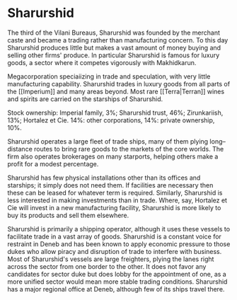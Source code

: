 # Sharurshid

The third of the Vilani Bureaus, Sharurshid was founded by the merchant caste and became a trading rather than manufacturing concern. To this day Sharurshid produces little but makes a vast amount of money buying and selling other firms' produce. In particular Sharurshid is famous for luxury goods, a sector where it competes vigorously with Makhidkarun.

Megacorporation speciaiizing in trade and speculation, with very little manufacturing capability. Sharurshid trades in luxury goods from all parts of the [[Imperium]] and many areas beyond. Most rare [[Terra|Terran]] wines and spirits are carried on the starships of Sharurshid.

Stock ownership: Imperial family, 3%; Sharurshid trust, 46%; Zirunkariish, 13%; Hortalez et Cie. 14%: other corporations, 14%: private ownership, 10%.

Sharurshid operates a large fleet of trade ships, many of them plying long–distance routes to bring rare goods to the markets of the core worlds. The firm also operates brokerages on many starports, helping others make a profit for a modest percentage.

Sharurshid has few physical installations other than its offices and starships; it simply does not need them. If facilities are necessary then these can be leased for whatever term is required. Similarly, Sharurshid is less interested in making investments than in trade. Where, say, Hortalez et Cie will invest in a new manufacturing facility, Sharurshid is more likely to buy its products and sell them elsewhere.


Sharurshid is primarily a shipping operator, although it uses these vessels to facilitate trade in a vast array of goods. Sharurshid is a constant voice for restraint in Deneb and has been known to apply economic pressure to those dukes who allow piracy and disruption of trade to interfere with business. Most of Sharurshid's vessels are large freighters, plying the lanes right across the sector from one border to the other. It does not favor any candidates for sector duke but does lobby for the appointment of one, as a more unified sector would mean more stable trading conditions. Sharurshid has a major regional office at Deneb, although few of its ships travel there.